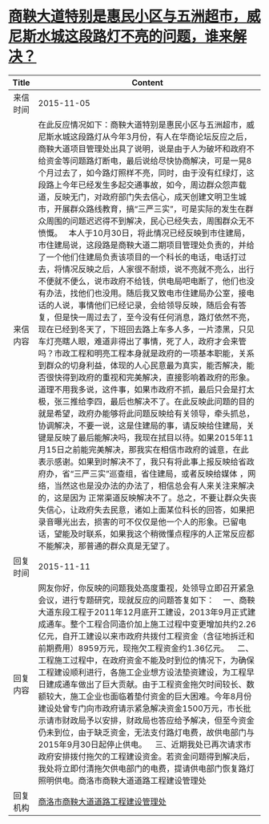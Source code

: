 # <a href="http://www.shangluo.gov.cn/zmhd/ldxxxx.jsp?urltype=leadermail.LeaderMailContentUrl&wbtreeid=1112&leadermailid=3396">商鞅大道特别是惠民小区与五洲超市，威尼斯水城这段路灯不亮的问题，谁来解决？</a>
|Title|Content|
|:---:|---|
|来信时间|2015-11-05|
|来信内容|在此反应情况如下：商鞅大道特别是惠民小区与五洲超市，威尼斯水城这段路灯从今年3月份，有人在华商论坛反应之后，商鞅大道项目管理处出具了说明，说是由于人为破坏和政府不给资金等问题路灯断电，最后说给尽快协商解决，可是一晃8个月过去了，如今路灯照样不亮，同时，由于没有红绿灯，这段路上今年已经发生多起交通事故，如今，周边群众怨声载道，反映无门，对政府部门失去信心，成天创建文明卫生城市，开展群众路线教育，搞“三严三实”，可是实际的发生在群众周围的问题迟迟得不到解决，民心已经失去，周围群众无不愤慨。   本人于10月30日，将此情况已经反映到市住建局，市住建局说，这段路是商鞅大道二期项目管理处负责的，并给了一个他们住建局负责该项目的一个科长的电话，电话打过去，将情况反映之后，人家很不耐烦，说不亮就不亮么，出行不便就不便么，说市政府不给钱，供电局吧电断了，他们也没有办法，找他们也没用。随后我又致电市住建局办公室，接电话的人说，事情他们已经记录，会给领导反映，随后会有答复，但是快一周过去了，至今没有任何消息，路灯依然不亮，现在已经到冬天了，下班回去路上车多人多，一片漆黑，只见车灯亮瞎人眼，难道非得出了事情，死了人，政府才会来管吗？市政工程和明亮工程本身就是政府的一项基本职能，关系到群众的切身利益，体现的人心民意最为真实，能否解决，能否很快得到政府的重视和完美解决，直接影响着政府的形象。道理不用我多说，这件事，如果市政府不抓，最后只会是打太极，张三推给李四，最后也解决不了。在此反映此问题的目的就是希望，政府办能够将此问题反映给有关领导，牵头抓总，协调解决，不要一说，这是住建局的事，请反映给住建局，关键是反映了最后能解决吗，我现在拭目以待。如果2015年11月15日之前能完美解决，那我实在相信市政府的诚意，在此表示感谢。如果到时解决不了，我只有将此事上报反映给省政府办，省“三严三实”巡查组，省住建局，或者反映给媒体 ，网络，当然这也是没办法的办法了，相信总会有人来关注来解决的，这是因为 正常渠道反映解决不了。总之，不要让群众失丧失信心，让政府失去民意，诸如上面某位科长的回答，如果把录音曝光出去，损害的可不仅仅是他一个人的形象。已留电话，望能及时联系，如果我这个稍微懂点程序的人正常反应都不能解决，那普通的群众真是无望了。|
|回复时间|2015-11-11|
|回复内容|网友你好，你反映的问题我处高度重视，处领导立即召开紧急会议，进行专题研究，现就反应的问题答复如下：    一、商鞅大道东段工程于2011年12月底开工建设，2013年9月正式建成通车。整个工程合同造价加上施工过程中变更增加共约2.26亿元，自开工建设以来市政府共拨付工程资金（含征地拆迁和前期费用）8959万元，现拖欠工程资金约1.36亿元。    二、工程施工过程中，在政府资金不能及时到位的情况下，为确保工程建设顺利进行，各施工企业想方设法垫资建设，为工程早日建成通车做出了巨大贡献。由于工程资金拖欠时间较长、数额较大，施工企业也面临着垫付资金的巨大困难。今年8月份建设处曾专门向市政府请示紧急解决资金1500万元，市长批示请市财政局予以安排，财政局也答应给予解决，但至今资金仍未到位，由于缺乏资金，无法支付路灯电费，故供电部门与2015年9月30日起停止供电。    三、近期我处已再次请求市政府安排拨付拖欠的工程建设资金。若资金问题得到解决后，我处将立即付清拖欠供电部门的电费，提请供电部门恢复路灯照明供电。商洛市商鞅大道道路工程建设管理处|
|回复机构|<a href="../../categories/agencies/商洛市商鞅大道道路工程建设管理处.md">商洛市商鞅大道道路工程建设管理处</a>|

